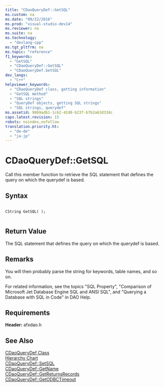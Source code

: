 ```yaml
---
title: "CDaoQueryDef::GetSQL"
ms.custom: na
ms.date: "09/22/2016"
ms.prod: "visual-studio-dev14"
ms.reviewer: na
ms.suite: na
ms.technology: 
  - "devlang-cpp"
ms.tgt_pltfrm: na
ms.topic: "reference"
f1_keywords: 
  - "GetSQL"
  - "CDaoQueryDef::GetSQL"
  - "CDaoQueryDef.GetSQL"
dev_langs: 
  - "C++"
helpviewer_keywords: 
  - "CDaoQueryDef class, getting information"
  - "GetSQL method"
  - "SQL strings"
  - "QueryDef objects, getting SQL strings"
  - "SQL strings, querydef"
ms.assetid: 9869adb1-1c62-42d8-b23f-b7b2a63d33dc
caps.latest.revision: 15
robots: noindex,nofollow
translation.priority.ht: 
  - "de-de"
  - "ja-jp"
---
```

# CDaoQueryDef::GetSQL
Call this member function to retrieve the SQL statement that defines the query on which the querydef is based.  
  
## Syntax  
  
```  
  
CString GetSQL( );  
  
```  
  
## Return Value  
 The SQL statement that defines the query on which the querydef is based.  
  
## Remarks  
 You will then probably parse the string for keywords, table names, and so on.  
  
 For related information, see the topics "SQL Property", "Comparison of Microsoft Jet Database Engine SQL and ANSI SQL", and "Querying a Database with SQL in Code" in DAO Help.  
  
## Requirements  
 **Header:** afxdao.h  
  
## See Also  
 [CDaoQueryDef Class](../vs140/cdaoquerydef-class.md)   
 [Hierarchy Chart](../vs140/hierarchy-chart.md)   
 [CDaoQueryDef::SetSQL](../vs140/cdaoquerydef--setsql.md)   
 [CDaoQueryDef::GetName](../vs140/cdaoquerydef--getname.md)   
 [CDaoQueryDef::GetReturnsRecords](../vs140/cdaoquerydef--getreturnsrecords.md)   
 [CDaoQueryDef::GetODBCTimeout](../vs140/cdaoquerydef--getodbctimeout.md)